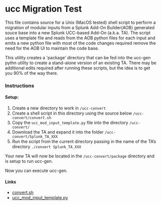 # ucc Migration Test

This file contains source for a Unix (MacOS tested) shell script to perform a migration of modular inputs from a Splunk Add-On Builder(AOB) generated souce base into a new Splunk UCC-based Add-On (a.k.a. TA).  The script uses a template file and reads from the AOB python files for each input and emits a new python file with most of the code changes required remove the need for the AOB UI to maintain the code base.  

This utility creates a 'package' directory that can be fed into the ucc-gen pythn utility to create a stand-alone version of an existing TA.   There may be additional edits required after running these scripts, but the idea is to get you 90% of the way there. 

### Instructions

#### Setup:
1. Create a new directory to work in `/ucc-convert`
2. Create a shell script in this directory using the source below  `/ucc-convert/convert.sh`
3. Copy the `ucc_mod_input_template.py` file into the directory 
      `/ucc-convert/`
4. Download the TA and expand it into the folder `/ucc-convert/Splunk_TA_XXX`
5. Run the script from the current directory passing in the name of the TA’s directory    `./convert Splunk_TA_XXX` 

Your new TA will now be located in the `/ucc-convert/package` directory and is setup to run ucc-gen.

Now you can execute ucc-gen.


#### Links

* [convert.sh](https://github.com/tmartin14/ucc_migration_test/convert.sh)
* [ucc_mod_input_template.py](https://github.com/tmartin14/ucc_migration_test/ucc_mod_input_template.py)




